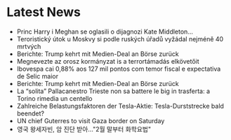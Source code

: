 # Latest News
-  Princ Harry i Meghan se oglasili o dijagnozi Kate Middleton...
-  Teroristický útok u Moskvy si podle ruských úřadů vyžádal nejméně 40 mrtvých
-  Berichte: Trump kehrt mit Medien-Deal an Börse zurück
-  Megnevezte az orosz kormányzat is a terrortámadás elkövetőit
-  Ibovespa cai 0,88% aos 127 mil pontos com temor fiscal e expectativa de Selic maior
-  Berichte: Trump kehrt mit Medien-Deal an Börse zurück
-  La “solita” Pallacanestro Trieste non sa battere le big in trasferta: a Torino rimedia un centello
-  Zahlreiche Belastungsfaktoren der Tesla-Aktie: Tesla-Durststrecke bald beendet?
-  UN chief Guterres to visit Gaza border on Saturday
-  영국 왕세자빈, 암 진단 받아…"2월 말부터 화학요법"
